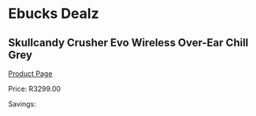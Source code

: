 
# Ebucks Dealz
## Skullcandy Crusher Evo Wireless Over-Ear Chill Grey
[Product Page](https://www.ebucks.com/web/shop/productSelected.do?prodId=1165847679&catId=1048640943)

Price: R3299.00

Savings: 


	